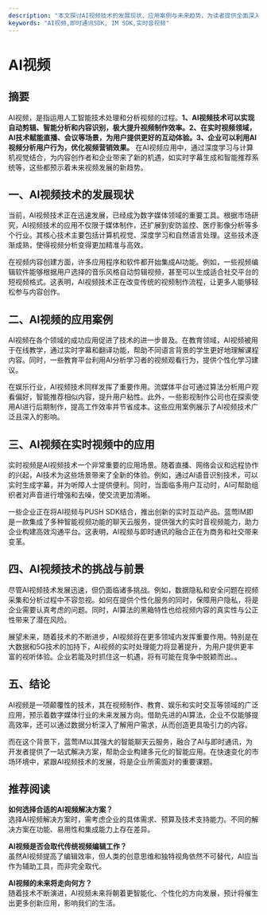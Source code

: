 ```yaml
---
description: "本文探讨AI视频技术的发展现状、应用案例与未来趋势，为读者提供全面深入的理解。"
keywords: "AI视频,即时通讯SDK, IM SDK,实时音视频"
---
```

# AI视频  

## 摘要  
AI视频，是指运用人工智能技术处理和分析视频的过程。**1、AI视频技术可以实现自动剪辑、智能分析和内容识别，极大提升视频制作效率。2、在实时视频领域，AI技术赋能直播、会议等场景，为用户提供更好的互动体验。3、企业可以利用AI视频分析用户行为，优化视频营销效果。** 在AI视频应用中，通过深度学习与计算机视觉结合，为内容创作者和企业带来了新的机遇，如实时字幕生成和智能推荐系统等，这些都预示着未来视频发展的新趋势。

## 一、AI视频技术的发展现状
当前，AI视频技术正在迅速发展，已经成为数字媒体领域的重要工具。根据市场研究，AI视频技术的应用不仅限于媒体制作，还扩展到安防监控、医疗影像分析等多个行业。其核心技术主要包括计算机视觉、深度学习和自然语言处理。这些技术逐渐成熟，使得视频分析变得更加精准与高效。

在视频内容创建方面，许多应用程序和软件都开始集成AI功能。例如，一些视频编辑软件能够根据用户选择的音乐风格自动剪辑视频，甚至可以生成适合社交平台的短视频格式。这表明，AI视频技术正在改变传统的视频制作流程，让更多人能够轻松参与内容创作。

## 二、AI视频的应用案例
AI视频在各个领域的成功应用促进了技术的进一步普及。在教育领域，AI视频被用于在线教学，通过实时字幕和翻译功能，帮助不同语言背景的学生更好地理解课程内容。同时，一些教育平台利用AI分析学习者的视频观看行为，提供个性化学习建议。

在娱乐行业，AI视频技术同样发挥了重要作用。流媒体平台可通过算法分析用户观看偏好，智能推荐相似内容，提升用户粘性。此外，一些影视制作公司也在探索使用AI进行后期制作，提高工作效率并节省成本。这些应用案例展示了AI视频技术广泛且深入的影响。

## 三、AI视频在实时视频中的应用
实时视频是AI视频技术一个非常重要的应用场景。随着直播、网络会议和远程协作的兴起，AI技术为这些场景带来了全新的体验。例如，通过AI语音识别技术，可以实时生成字幕，并为听障人士提供便利。同时，当面临多用户互动时，AI可帮助组织者对声音进行增强和去噪，使交流更加清晰。

一些企业正在将AI视频与PUSH SDK结合，推出创新的实时互动产品。蓝莺IM即是一款集成了多种智能视频功能的聊天云服务，提供强大的实时音视频能力，助力企业构建高效沟通平台。这表明，AI视频与即时通讯的融合正在为商务和社交带来变革。

## 四、AI视频技术的挑战与前景
尽管AI视频技术发展迅速，但仍面临诸多挑战。例如，数据隐私和安全问题在视频采集和分析过程中不容忽视。如何在提供个性化服务的同时，保障用户隐私，将是企业需要认真考虑的问题。同时，AI算法的黑箱特性也给视频内容的真实性与公正性带来了潜在风险。

展望未来，随着技术的不断进步，AI视频将在更多领域内发挥重要作用。特别是在大数据和5G技术的加持下，AI视频的实时处理能力将显著提升，为用户提供更丰富的视听体验。企业若能及时抓住这一机遇，将有可能在竞争中脱颖而出。。

## 五、结论
AI视频是一项颠覆性的技术，其在视频制作、教育、娱乐和实时交互等领域的广泛应用，预示着数字媒体行业的未来发展方向。借助先进的AI算法，企业不仅能够提高效率，还可以通过数据分析深入了解用户需求，从而创造更具吸引力的内容。

而在这个背景下，蓝莺IM以其强大的智能聊天云服务，融合了AI与即时通讯，为开发者提供了一站式解决方案，帮助企业构建多元化的智能应用。在快速变化的市场环境中，紧跟AI视频技术的发展，将是企业所需面对的重要课题。 

## 推荐阅读
**如何选择合适的AI视频解决方案？**  
选择AI视频解决方案时，需考虑企业的具体需求、预算及技术支持能力。不同的解决方案在功能、易用性和集成能力上存在差异。

**AI视频是否会取代传统视频编辑工作？**  
虽然AI视频提高了编辑效率，但人类的创意思维和独特视角依然不可替代，AI应当作为辅助工具，而非完全取代。

**AI视频的未来将走向何方？**  
随着技术不断演进，AI视频未来将朝着更智能化、个性化的方向发展，预计将催生出更多创新应用，影响我们的生活。
